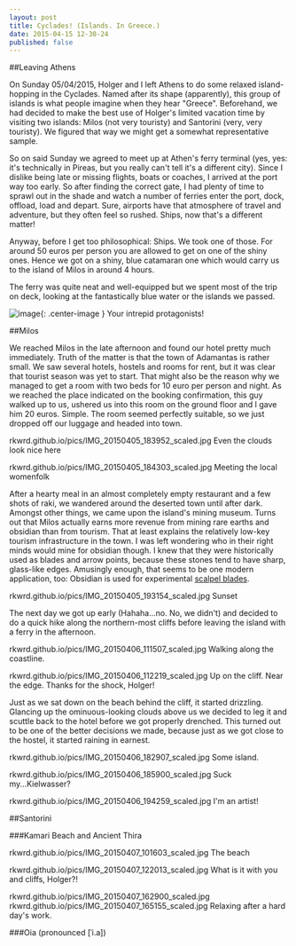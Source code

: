 ```yaml
---
layout: post
title: Cyclades! (Islands. In Greece.)
date: 2015-04-15 12-30-24
published: false
---
```


##Leaving Athens

On Sunday 05/04/2015, Holger and I left Athens to do some relaxed island-hopping in the Cyclades. Named after its shape (apparently), this group of islands is what people imagine when they hear "Greece". Beforehand, we had decided to make the best use of Holger's limited vacation time by visiting two islands: Milos (not very touristy) and Santorini (very, very touristy). We figured that way we might get a somewhat representative sample.

So on said Sunday we agreed to meet up at Athen's ferry terminal (yes, yes: it's technically in Pireas, but you really can't tell it's a different city). Since I dislike being late or missing flights, boats or coaches, I arrived at the port way too early. So after finding the correct gate, I had plenty of time to sprawl out in the shade and watch a number of ferries enter the port, dock, offload, load and depart. Sure, airports have that atmosphere of travel and adventure, but they often feel so rushed. Ships, now that's a different matter!

Anyway, before I get too philosophical: Ships. We took one of those. For around 50 euros per person you are allowed to get on one of the shiny ones. Hence we got on a shiny, blue catamaran one which would carry us to the island of Milos in around 4 hours.

The ferry was quite neat and well-equipped but we spent most of the trip on deck, looking at the fantastically blue water or the islands we passed. 

![image](http://rkwrd.github.io/pics/IMG_20150405_120653_scaled.jpg){: .center-image }
Your intrepid protagonists!


##Milos

We reached Milos in the late afternoon and found our hotel pretty much immediately. Truth of the matter is that the town of Adamantas is rather small. We saw several hotels, hostels and rooms for rent, but it was clear that tourist season was yet to start. That might also be the reason why we managed to get a room with two beds for 10 euro per person and night. As we reached the place indicated on the booking confirmation, this guy walked up to us, ushered us into this room on the ground floor and I gave him 20 euros. Simple. The room seemed perfectly suitable, so we just dropped off our luggage and headed into town.

rkwrd.github.io/pics/IMG_20150405_183952_scaled.jpg
Even the clouds look nice here

rkwrd.github.io/pics/IMG_20150405_184303_scaled.jpg
Meeting the local womenfolk

After a hearty meal in an almost completely empty restaurant and a few shots of raki, we wandered around the deserted town until after dark. Amongst other things, we came upon the island's mining museum. Turns out that Milos actually earns more revenue from mining rare earths and obsidian than from tourism. That at least explains the relatively low-key tourism infrastructure in the town. I was left wondering who in their right minds would mine for obsidian though. I knew that they were historically used as blades and arrow points, because these stones tend to have sharp, glass-like edges. Amusingly enough, that seems to be one modern application, too: Obsidian is used for experimental [scalpel blades](http://en.wikipedia.org/wiki/Obsidian#Current_use). 

rkwrd.github.io/pics/IMG_20150405_193154_scaled.jpg
Sunset

The next day we got up early (Hahaha...no. No, we didn't) and decided to do a quick hike along the northern-most cliffs before leaving the island with a ferry in the afternoon. 


rkwrd.github.io/pics/IMG_20150406_111507_scaled.jpg
Walking along the coastline.


rkwrd.github.io/pics/IMG_20150406_112219_scaled.jpg
Up on the cliff. Near the edge. Thanks for the shock, Holger!


Just as we sat down on the beach behind the cliff, it started drizzling. Glancing up the ominuous-looking clouds above us we decided to leg it and scuttle back to the hotel before we got properly drenched. This turned out to be one of the better decisions we made, because just as we got close to the hostel, it started raining in earnest.



rkwrd.github.io/pics/IMG_20150406_182907_scaled.jpg
Some island.


rkwrd.github.io/pics/IMG_20150406_185900_scaled.jpg
Suck my...Kielwasser?

rkwrd.github.io/pics/IMG_20150406_194259_scaled.jpg
I'm an artist!


##Santorini







###Kamari Beach and Ancient Thira



rkwrd.github.io/pics/IMG_20150407_101603_scaled.jpg
The beach


rkwrd.github.io/pics/IMG_20150407_122013_scaled.jpg
What is it with you and cliffs, Holger?!

rkwrd.github.io/pics/IMG_20150407_162900_scaled.jpg
rkwrd.github.io/pics/IMG_20150407_165155_scaled.jpg
Relaxing after a hard day's work.


###Oia (pronounced [ˈi.a])



